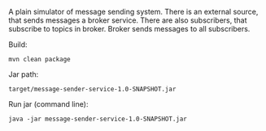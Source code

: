 A plain simulator of message sending system. 
There is an external source, that sends messages 
 a broker service. There are also 
 subscribers, that subscribe to
  topics in broker. Broker sends 
  messages to all subscribers.
  
  Build:
  
  `mvn clean package`
  
  Jar path:
  
  `target/message-sender-service-1.0-SNAPSHOT.jar`
  
  Run jar (command line):
  
  `java -jar message-sender-service-1.0-SNAPSHOT.jar`
  
  